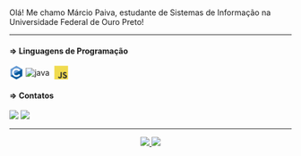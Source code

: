 ###

<p align="left"> 
  Olá! Me chamo Márcio Paiva, estudante de Sistemas de Informação na Universidade Federal de Ouro Preto!
</p>

---

  #### ⇒‎ Linguagens de Programação
  <img align="center" alt="c" src="https://github.com/devicons/devicon/blob/master/icons/c/c-original.svg" width="25"
height="25"/>
   <img align="center" alt="java" src="https://cdn.jsdelivr.net/gh/devicons/devicon/icons/java/java-plain-wordmark.svg" width="25" height="25"/>&nbsp;
  <img align="center" alt="javascript" src="https://github.com/devicons/devicon/blob/master/icons/javascript/javascript-original.svg" width="25" height="25"/>&nbsp;

  #### ⇒‎ Contatos
  <a href="mailto:marciopaivadev@gmail.com" alt="Gmail">
  <img src="https://img.shields.io/badge/-Gmail-FF0000?style=flat-square&labelColor=FF0000&logo=gmail&logoColor=white&link=mailto:george.fons@gmail.com" /></a>

  <a href="https://www.linkedin.com/in/marciopaiva2004/" alt="Linkedin">
  <img src="https://img.shields.io/badge/-Linkedin-0e76a8?style=flat-square&logo=Linkedin&logoColor=white&link=https://https://www.linkedin.com/in/diogoleitelucas/" /></a>

---

<p align="center">
<a href="https://github.com/georgehgfonseca">
  <img height="160em" src="https://github-readme-stats.vercel.app/api?username=marcio-paiva&show_icons=true&theme=github_dark&include_all_commits=true&count_private=true"/>
  <img height="160em" src="https://github-readme-stats.vercel.app/api/top-langs/?username=marcio-paiva&layout=compact&langs_count=7&theme=github_dark"/>
</p>  
</div>
